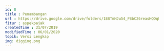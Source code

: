 ```yaml
---
id: 8
title : Penambangan
url : https://drive.google.com/drive/folders/1B8TmHJu54_PBbC26reasHQDqFY1SyIm-?usp=sharing
fitur : aspekpajak
createdTime : 31/07/2019
modifiedTime : 06/01/2020
topik: Versi Lengkap
img: digging.png
---
```

